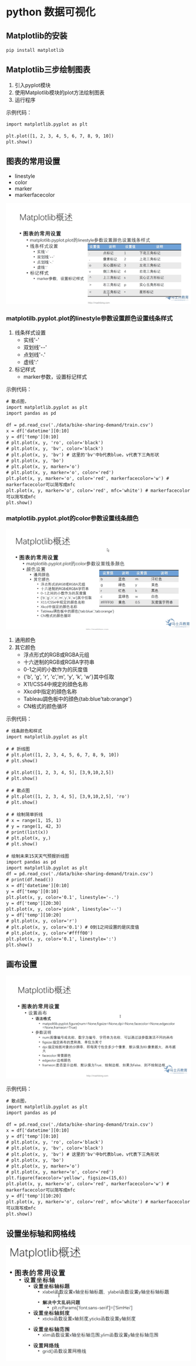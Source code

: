 # python 数据可视化

## Matplotlib的安装

```
pip install matplotlib
```

## Matplotlib三步绘制图表

1. 引入pyplot模块
2. 使用Matplotlib模块的plot方法绘制图表
3. 运行程序

示例代码： 
```
import matplotlib.pyplot as plt

plt.plot([1, 2, 3, 4, 5, 6, 7, 8, 9, 10])
plt.show()
```

## 图表的常用设置

* linestyle
* color
* marker
* markerfacecolor


![](./assets/linestyle-marker.png)

### matplotilb.pyplot.plot的linestyle参数设置颜色设置线条样式
1. 线条样式设置
    * 实线'-'
    * 双划线'--'
    * 点划线'-.'
    * 虚线':'
2. 标记样式
    * marker参数，设置标记样式

示例代码：
```
# 散点图，
import matplotlib.pyplot as plt
import pandas as pd

df = pd.read_csv('./data/bike-sharing-demand/train.csv')
x = df['datetime'][0:10]
y = df['temp'][0:10]
# plt.plot(x, y, 'ro', color='black')
# plt.plot(x, y, 'bv', color='black')
# plt.plot(x, y, 'bv') # 这里的'bv'中b代表blue，v代表下三角形状
# plt.plot(x, y, 'bo')
# plt.plot(x, y, marker='o')
# plt.plot(x, y, marker='o', color='red')
plt.plot(x, y, marker='o', color='red', markerfacecolor='w') # markerfacecolor可以简写成mfc
plt.plot(x, y, marker='o', color='red', mfc='white') # markerfacecolor可以简写成mfc
plt.show()

```

### matplotlib.pyplot.plot的color参数设置线条顔色

![](./assets/line-collor.png)

1. 通用颜色
2. 其它颜色
    * 浮点形式的RGB或RGBA元组
    * 十六迸制的RGB或RGBA字符串
    * 0-1之间的小数作为的灰度值
    * {'b', 'g', 'r', 'c','m', 'y', 'k', 'w'}其中任取
    * X11/CSS4中規定的顔色名称
    * Xkcd中指定的顔色名称
    * Tableau調色板中的顔色{tab:blue'tab:orange'}
    * CN格式的颜色循环

示例代码：
```
# 线条颜色和样式
import matplotlib.pyplot as plt

# # 折线图
# plt.plot([1, 2, 3, 4, 5, 6, 7, 8, 9, 10])
# plt.show()

# plt.plot([1, 2, 3, 4, 5], [3,9,10,2,5])
# plt.show()

# # 散点图
# plt.plot([1, 2, 3, 4, 5], [3,9,10,2,5], 'ro')
# plt.show()

# # 绘制简单折线
# x = range(1, 15, 1)
# y = range(1, 42, 3)
# print(list(x))
# plt.plot(x, y,)
# plt.show()

# 绘制未来15天天气预报折线图
import pandas as pd
import matplotlib.pyplot as plt
df = pd.read_csv('./data/bike-sharing-demand/train.csv')
# print(df.head())
x = df['datetime'][0:10]
y = df['temp'][0:10]
plt.plot(x, y, color='0.1', linestyle='-.')
y = df['temp'][20:30]
plt.plot(x, y, color='pink', linestyle='--')
y = df['temp'][10:20]
# plt.plot(x, y, color='r')
# plt.plot(x, y, color='0.1') # 0到1之间设置的是灰度值
# plt.plot(x, y, color='#ffff00')
plt.plot(x, y, color='0.1', linestyle=':')
plt.show()
```

## 画布设置

![](./assets/canves.png)

示例代码：

```
# 散点图，
import matplotlib.pyplot as plt
import pandas as pd

df = pd.read_csv('./data/bike-sharing-demand/train.csv')
x = df['datetime'][0:10]
y = df['temp'][0:10]
# plt.plot(x, y, 'ro', color='black')
# plt.plot(x, y, 'bv', color='black')
# plt.plot(x, y, 'bv') # 这里的'bv'中b代表blue，v代表下三角形状
# plt.plot(x, y, 'bo')
# plt.plot(x, y, marker='o')
# plt.plot(x, y, marker='o', color='red')
plt.figure(facecolor='yellow', figsize=(15,6))
plt.plot(x, y, marker='o', color='red', markerfacecolor='w') # markerfacecolor可以简写成mfc
y = df['temp'][10:20]
plt.plot(x, y, marker='o', color='red', mfc='white') # markerfacecolor可以简写成mfc
plt.show()

```

## 设置坐标轴和网格线

![Alt text](./assets/xy.png)
